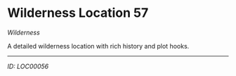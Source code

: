 # Wilderness Location 57

*Wilderness*

A detailed wilderness location with rich history and plot hooks.

---
*ID: LOC00056*